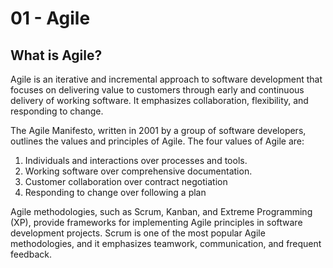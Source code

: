 # 01 - Agile

## What is Agile?

Agile is an iterative and incremental approach to software development that focuses on delivering value to customers through early and continuous delivery of working software. It emphasizes collaboration, flexibility, and responding to change.

The Agile Manifesto, written in 2001 by a group of software developers, outlines the values and principles of Agile. The four values of Agile are:

1. Individuals and interactions over processes and tools.
2. Working software over comprehensive documentation.
3. Customer collaboration over contract negotiation
4. Responding to change over following a plan

Agile methodologies, such as Scrum, Kanban, and Extreme Programming (XP), provide frameworks for implementing Agile principles in software development projects. Scrum is one of the most popular Agile methodologies, and it emphasizes teamwork, communication, and frequent feedback.
